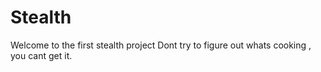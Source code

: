 # Stealth
Welcome to the first stealth project
Dont try to figure out whats cooking , you cant get it.
